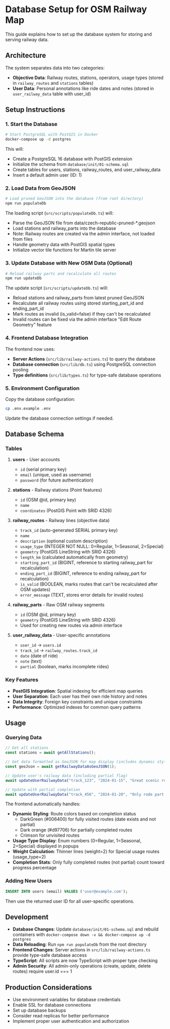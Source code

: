 # Database Setup for OSM Railway Map

This guide explains how to set up the database system for storing and serving railway data.

## Architecture

The system separates data into two categories:
- **Objective Data**: Railway routes, stations, operators, usage types (stored in `railway_routes` and `stations` tables)
- **User Data**: Personal annotations like ride dates and notes (stored in `user_railway_data` table with user_id)

## Setup Instructions

### 1. Start the Database

```bash
# Start PostgreSQL with PostGIS in Docker
docker-compose up -d postgres
```

This will:
- Create a PostgreSQL 16 database with PostGIS extension
- Initialize the schema from `database/init/01-schema.sql`
- Create tables for users, stations, railway_routes, and user_railway_data
- Insert a default admin user (ID: 1)

### 2. Load Data from GeoJSON

```bash
# Load pruned GeoJSON into the database (from root directory)
npm run populateDb
```

The loading script (`src/scripts/populateDb.ts`) will:
- Parse the GeoJSON file from data/czech-republic-pruned-*.geojson
- Load stations and railway_parts into the database
- Note: Railway routes are created via the admin interface, not loaded from files
- Handle geometry data with PostGIS spatial types
- Initialize vector tile functions for Martin tile server

### 3. Update Database with New OSM Data (Optional)

```bash
# Reload railway parts and recalculate all routes
npm run updateDb
```

The update script (`src/scripts/updateDb.ts`) will:
- Reload stations and railway_parts from latest pruned GeoJSON
- Recalculate all railway routes using stored starting_part_id and ending_part_id
- Mark routes as invalid (is_valid=false) if they can't be recalculated
- Invalid routes can be fixed via the admin interface "Edit Route Geometry" feature

### 4. Frontend Database Integration

The frontend now uses:
- **Server Actions** (`src/lib/railway-actions.ts`) to query the database
- **Database connection** (`src/lib/db.ts`) using PostgreSQL connection pooling
- **Type definitions** (`src/lib/types.ts`) for type-safe database operations

### 5. Environment Configuration

Copy the database configuration:
```bash
cp .env.example .env
```

Update the database connection settings if needed.

## Database Schema

### Tables

1. **users** - User accounts
   - `id` (serial primary key)
   - `email` (unique, used as username)
   - `password` (for future authentication)

2. **stations** - Railway stations (Point features)
   - `id` (OSM @id, primary key)
   - `name`
   - `coordinates` (PostGIS Point with SRID 4326)

3. **railway_routes** - Railway lines (objective data)
   - `track_id` (auto-generated SERIAL primary key)
   - `name`
   - `description` (optional custom description)
   - `usage_type` (INTEGER NOT NULL: 0=Regular, 1=Seasonal, 2=Special)
   - `geometry` (PostGIS LineString with SRID 4326)
   - `length_km` (calculated automatically from geometry)
   - `starting_part_id` (BIGINT, reference to starting railway_part for recalculation)
   - `ending_part_id` (BIGINT, reference to ending railway_part for recalculation)
   - `is_valid` (BOOLEAN, marks routes that can't be recalculated after OSM updates)
   - `error_message` (TEXT, stores error details for invalid routes)

4. **railway_parts** - Raw OSM railway segments
   - `id` (OSM @id, primary key)
   - `geometry` (PostGIS LineString with SRID 4326)
   - Used for creating new routes via admin interface

5. **user_railway_data** - User-specific annotations
   - `user_id` → `users.id`
   - `track_id` → `railway_routes.track_id`
   - `date` (date of ride)
   - `note` (text)
   - `partial` (boolean, marks incomplete rides)

### Key Features

- **PostGIS Integration**: Spatial indexing for efficient map queries
- **User Separation**: Each user has their own ride history and notes
- **Data Integrity**: Foreign key constraints and unique constraints
- **Performance**: Optimized indexes for common query patterns

## Usage

### Querying Data

```typescript
// Get all stations
const stations = await getAllStations();

// Get data formatted as GeoJSON for map display (includes dynamic styling)
const geoJson = await getRailwayDataAsGeoJSON(1);

// Update user's railway data (including partial flag)
await updateUserRailwayData("track_123", "2024-01-15", "Great scenic route!", false);

// Update with partial completion
await updateUserRailwayData("track_456", "2024-01-20", "Only rode part of this route", true);
```

The frontend automatically handles:
- **Dynamic Styling**: Route colors based on completion status
  - DarkGreen (#006400) for fully visited routes (date exists and not partial)
  - Dark orange (#d97706) for partially completed routes
  - Crimson for unvisited routes
- **Usage Type Display**: Enum numbers (0=Regular, 1=Seasonal, 2=Special) displayed in popups
- **Weight Calculation**: Thinner lines (weight=2) for Special usage routes (usage_type=2)
- **Completion Stats**: Only fully completed routes (not partial) count toward progress percentage

### Adding New Users

```sql
INSERT INTO users (email) VALUES ('user@example.com');
```

Then use the returned user ID for all user-specific operations.

## Development

- **Database Changes**: Update `database/init/01-schema.sql` and rebuild containers with `docker-compose down -v && docker-compose up -d postgres`
- **Data Reloading**: Run `npm run populateDb` from the root directory
- **Frontend Changes**: Server actions in `src/lib/railway-actions.ts` provide type-safe database access
- **TypeScript**: All scripts are now TypeScript with proper type checking
- **Admin Security**: All admin-only operations (create, update, delete routes) require user.id === 1

## Production Considerations

- Use environment variables for database credentials
- Enable SSL for database connections
- Set up database backups
- Consider read replicas for better performance
- Implement proper user authentication and authorization
